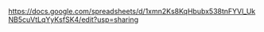 https://docs.google.com/spreadsheets/d/1xmn2Ks8KqHbubx538tnFYVl_UkNB5cuVtLqYyKsfSK4/edit?usp=sharing